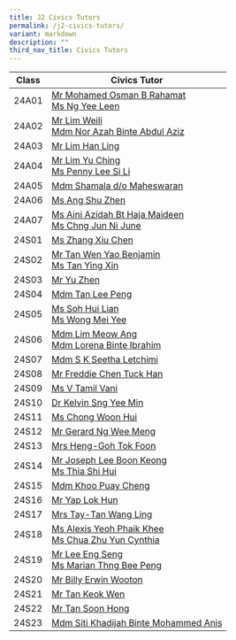 ```yaml
---
title: J2 Civics Tutors
permalink: /j2-civics-tutors/
variant: markdown
description: ""
third_nav_title: Civics Tutors
---
```

| Class | Civics Tutor | 
| -------- | -------- | 
24A01 | <a href="mailto: mohamed_osman_rahamat@moe.edu.sg">Mr Mohamed Osman B Rahamat </a><br><a href="mailto: ng_yee_leen@moe.edu.sg">Ms Ng Yee Leen</a>   
24A02 | <a href="mailto: lim_weili@moe.edu.sg">Mr Lim Weili</a><br><a href="mailto: nor_azah_abdul_aziz@moe.edu.sg">Mdm Nor Azah Binte Abdul Aziz</a>   
24A03 | <a href="mailto: lim_han_ling@moe.edu.sg">Mr Lim Han Ling</a> 
24A04 | <a href="mailto: lim_yu_ching@moe.edu.sg">Mr Lim Yu Ching</a><br><a href="mailto: penny_lee_si_li@moe.edu.sg">Ms Penny Lee Si Li</a>   
24A05 | <a href="">Mdm Shamala d/o Maheswaran</a>
24A06 | <a href="mailto: ang_shu_zhen@moe.edu.sg">Ms Ang Shu Zhen</a>
24A07 | <a href="mailto: aini_azidah@moe.edu.sg">Ms Aini Azidah Bt Haja Maideen</a><br><a href="mailto: chng_jun_ni_june@moe.edu.sg">Ms Chng Jun Ni June</a>    
24S01 | <a href="mailto: zhang_xiu_chen@moe.edu.sg">Ms Zhang Xiu Chen</a> 
24S02 | <a href="mailto: tan_wen_yao_benjamin@moe.edu.sg">Mr Tan Wen Yao Benjamin</a><br><a href="mailto: tan_ying_xin@moe.edu.sg">Ms Tan Ying Xin</a> 
24S03 | <a href="mailto: yu_zhen@moe.edu.sg">Mr Yu Zhen</a>
24S04 | <a href="mailto: tan_lee_peng@moe.edu.sg">Mdm Tan Lee Peng</a>
24S05 | <a href="mailto: Ms Soh Hui Lian">Ms Soh Hui Lian</a><br><a href="mailto: wong_mei_yee@moe.edu.sg">Ms Wong Mei Yee</a> 
24S06 | <a href="mailto: lim_meow_ang@moe.edu.sg">Mdm Lim Meow Ang</a><br><a href="mailto: lorena\_ibrahim@moe.edu.sg">Mdm Lorena Binte Ibrahim</a> 
24S07 | <a href="mailto: s_k_seetha_letchimi@moe.edu.sg">Mdm S K Seetha Letchimi</a>
24S08 | <a href="mailto: chen_tuck_han_freddie@moe.edu.sg">Mr Freddie Chen Tuck Han</a>
24S09 | <a href="mailto: v_tamil_vani@moe.edu.sg">Ms V Tamil Vani</a>
24S10 | <a href="mailto: kelvin_sng_yee_min@moe.edu.sg">Dr Kelvin Sng Yee Min</a>
24S11 | <a href="mailto: chong_woon_hui@moe.edu.sg">Ms Chong Woon Hui</a>
24S12 | <a href="mailto: gerard_ng_wee_meng@moe.edu.sg">Mr Gerard Ng Wee Meng</a>
24S13 | <a href="mailto: goh_tok_foon@moe.edu.sg">Mrs Heng-Goh Tok Foon</a>
24S14 | <a href="mailto: lee_boon_keong@moe.edu.sg">Mr Joseph Lee Boon Keong</a><br><a href="mailto: thia_shi_hui@moe.edu.sg">Ms Thia Shi Hui</a> 
24S15 | <a href="mailto: khoo_puay_cheng@moe.edu.sg">Mdm Khoo Puay Cheng</a>
24S16 | <a href="mailto: yap_lok_hun@moe.edu.sg">Mr Yap Lok Hun</a>
24S17 | <a href="mailto: tan_wang_ling@moe.edu.sg">Mrs Tay-Tan Wang Ling</a>
24S18 | <a href="mailto: yeoh_phaik_khee@moe.edu.sg">Ms Alexis Yeoh Phaik Khee</a><br><a href="mailto: chua_zhu_yun_cynthia@moe.edu.sg">Ms Chua Zhu Yun Cynthia</a> 
24S19 | <a href="mailto: lee_eng_seng@moe.edu.sg">Mr Lee Eng Seng</a><br><a href="mailto: marian_thng_bee_peng@moe.edu.sg">Ms Marian Thng Bee Peng</a>
24S20 | <a href="mailto: billy_erwin_wooton@moe.edu.sg">Mr Billy Erwin Wooton</a>
24S21 | <a href="mailto: tan_keok_wen@moe.edu.sg">Mr Tan Keok Wen</a>
24S22 | <a href="mailto: tan_soon_hong@moe.edu.sg">Mr Tan Soon Hong</a>
24S23 | <a href="mailto: siti_khadijah_mohammed_a@moe.edu.sg">Mdm Siti Khadijah Binte Mohammed Anis</a>